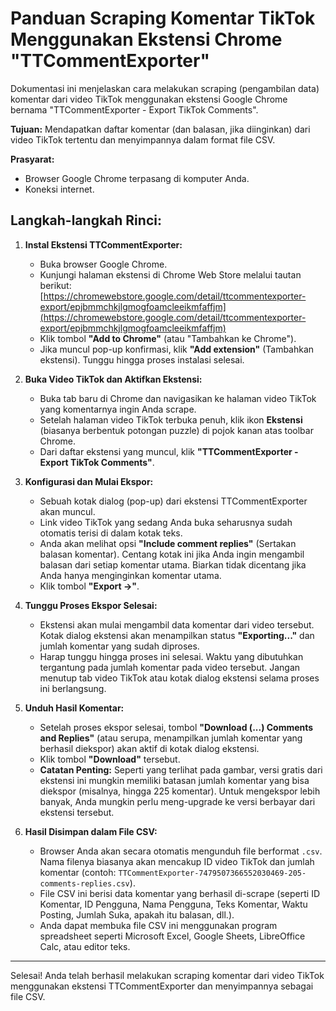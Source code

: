 # Panduan Scraping Komentar TikTok Menggunakan Ekstensi Chrome "TTCommentExporter"

Dokumentasi ini menjelaskan cara melakukan scraping (pengambilan data) komentar dari video TikTok menggunakan ekstensi Google Chrome bernama "TTCommentExporter - Export TikTok Comments".

**Tujuan:** Mendapatkan daftar komentar (dan balasan, jika diinginkan) dari video TikTok tertentu dan menyimpannya dalam format file CSV.

**Prasyarat:**
*   Browser Google Chrome terpasang di komputer Anda.
*   Koneksi internet.

## Langkah-langkah Rinci:

1.  **Instal Ekstensi TTCommentExporter:**
    *   Buka browser Google Chrome.
    *   Kunjungi halaman ekstensi di Chrome Web Store melalui tautan berikut:
        [https://chromewebstore.google.com/detail/ttcommentexporter-export/epjbmmchkjlgmogfoamcleeikmfaffjm](https://chromewebstore.google.com/detail/ttcommentexporter-export/epjbmmchkjlgmogfoamcleeikmfaffjm)
    *   Klik tombol **"Add to Chrome"** (atau "Tambahkan ke Chrome").
    *   Jika muncul pop-up konfirmasi, klik **"Add extension"** (Tambahkan ekstensi). Tunggu hingga proses instalasi selesai.

2.  **Buka Video TikTok dan Aktifkan Ekstensi:**
    *   Buka tab baru di Chrome dan navigasikan ke halaman video TikTok yang komentarnya ingin Anda scrape.
    *   Setelah halaman video TikTok terbuka penuh, klik ikon **Ekstensi** (biasanya berbentuk potongan puzzle) di pojok kanan atas toolbar Chrome.
    *   Dari daftar ekstensi yang muncul, klik **"TTCommentExporter - Export TikTok Comments"**.

3.  **Konfigurasi dan Mulai Ekspor:**
    *   Sebuah kotak dialog (pop-up) dari ekstensi TTCommentExporter akan muncul.
    *   Link video TikTok yang sedang Anda buka seharusnya sudah otomatis terisi di dalam kotak teks.
    *   Anda akan melihat opsi **"Include comment replies"** (Sertakan balasan komentar). Centang kotak ini jika Anda ingin mengambil balasan dari setiap komentar utama. Biarkan tidak dicentang jika Anda hanya menginginkan komentar utama.
    *   Klik tombol **"Export →"**.

4.  **Tunggu Proses Ekspor Selesai:**
    *   Ekstensi akan mulai mengambil data komentar dari video tersebut. Kotak dialog ekstensi akan menampilkan status **"Exporting..."** dan jumlah komentar yang sudah diproses.
    *   Harap tunggu hingga proses ini selesai. Waktu yang dibutuhkan tergantung pada jumlah komentar pada video tersebut. Jangan menutup tab video TikTok atau kotak dialog ekstensi selama proses ini berlangsung.

5.  **Unduh Hasil Komentar:**
    *   Setelah proses ekspor selesai, tombol **"Download (...) Comments and Replies"** (atau serupa, menampilkan jumlah komentar yang berhasil diekspor) akan aktif di kotak dialog ekstensi.
    *   Klik tombol **"Download"** tersebut.
    *   **Catatan Penting:** Seperti yang terlihat pada gambar, versi gratis dari ekstensi ini mungkin memiliki batasan jumlah komentar yang bisa diekspor (misalnya, hingga 225 komentar). Untuk mengekspor lebih banyak, Anda mungkin perlu meng-upgrade ke versi berbayar dari ekstensi tersebut.

6.  **Hasil Disimpan dalam File CSV:**
    *   Browser Anda akan secara otomatis mengunduh file berformat `.csv`. Nama filenya biasanya akan mencakup ID video TikTok dan jumlah komentar (contoh: `TTCommentExporter-7479507366552030469-205-comments-replies.csv`).
    *   File CSV ini berisi data komentar yang berhasil di-scrape (seperti ID Komentar, ID Pengguna, Nama Pengguna, Teks Komentar, Waktu Posting, Jumlah Suka, apakah itu balasan, dll.).
    *   Anda dapat membuka file CSV ini menggunakan program spreadsheet seperti Microsoft Excel, Google Sheets, LibreOffice Calc, atau editor teks.

---

Selesai! Anda telah berhasil melakukan scraping komentar dari video TikTok menggunakan ekstensi TTCommentExporter dan menyimpannya sebagai file CSV.
